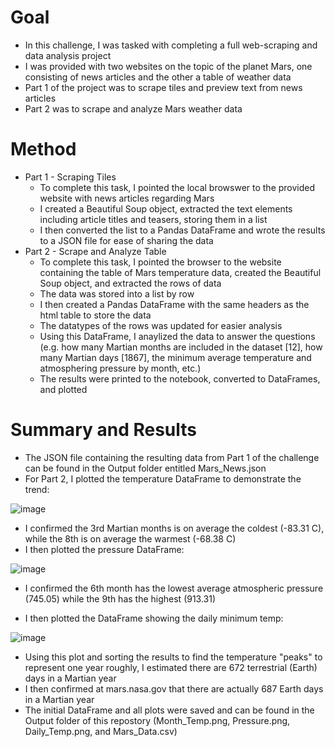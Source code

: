 # Goal
- In this challenge, I was tasked with completing a full web-scraping and data analysis project
- I was provided with two websites on the topic of the planet Mars, one consisting of news articles and the other a table of weather data
- Part 1 of the project was to scrape tiles and preview text from news articles
- Part 2 was to scrape and analyze Mars weather data

# Method
- Part 1 - Scraping Tiles
   - To complete this task, I pointed the local browswer to the provided website with news      articles regarding Mars
   - I created a Beautiful Soup object, extracted the text elements including article titles    and teasers, storing them in a list
   - I then converted the list to a Pandas DataFrame and wrote the results to a JSON file     for ease of sharing the data
- Part 2 - Scrape and Analyze Table
   - To complete this task, I pointed the browser to the website containing the table of        Mars temperature data, created the Beautiful Soup object, and extracted the rows of data
   - The data was stored into a list by row
   - I then created a Pandas DataFrame with the same headers as the html table to store the    data
   - The datatypes of the rows was updated for easier analysis
   - Using this DataFrame, I anaylized the data to answer the questions (e.g. how many          Martian months are included in the dataset [12], how many Martian days [1867], the          minimum average temperature and atmosphering pressure by month, etc.)
   - The results were printed to the notebook, converted to DataFrames, and plotted
   
# Summary and Results
- The JSON file containing the resulting data from Part 1 of the challenge can be found in the Output folder entitled Mars_News.json
- For Part 2, I plotted the temperature DataFrame to demonstrate the trend:

![image](https://user-images.githubusercontent.com/120341249/225492335-bab8d3f6-9b8a-402e-9082-65fb08878f8a.png)

   - I confirmed the 3rd Martian months is on average the coldest (-83.31 C), while the      8th is on average the warmest (-68.38 C)
   - I then plotted the pressure DataFrame:

![image](https://user-images.githubusercontent.com/120341249/225492521-f5d74c25-b4ae-49f2-8c2d-9718e6525d88.png)

   - I confirmed the 6th month has the lowest average atmospheric pressure (745.05) while    the 9th has the highest (913.31)

   - I then plotted the DataFrame showing the daily minimum temp:

![image](https://user-images.githubusercontent.com/120341249/225492748-36d6d032-4719-486b-9f9f-fbfb7c009564.png)

   - Using this plot and sorting the results to find the temperature "peaks" to represent    one year roughly, I estimated there are 672 terrestrial (Earth) days in a Martian year
   - I then confirmed at mars.nasa.gov that there are actually 687 Earth days in a          Martian year 
   - The initial DataFrame and all plots were saved and can be found in the Output folder    of this repostory (Month_Temp.png, Pressure.png, Daily_Temp.png, and Mars_Data.csv)
